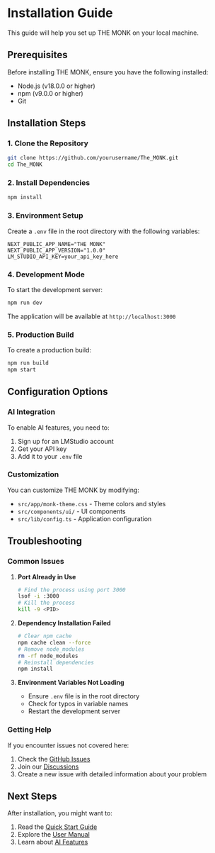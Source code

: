 # Installation Guide

This guide will help you set up THE MONK on your local machine.

## Prerequisites

Before installing THE MONK, ensure you have the following installed:

- Node.js (v18.0.0 or higher)
- npm (v9.0.0 or higher)
- Git

## Installation Steps

### 1. Clone the Repository

```bash
git clone https://github.com/yourusername/The_MONK.git
cd The_MONK
```

### 2. Install Dependencies

```bash
npm install
```

### 3. Environment Setup

Create a `.env` file in the root directory with the following variables:

```env
NEXT_PUBLIC_APP_NAME="THE MONK"
NEXT_PUBLIC_APP_VERSION="1.0.0"
LM_STUDIO_API_KEY=your_api_key_here
```

### 4. Development Mode

To start the development server:

```bash
npm run dev
```

The application will be available at `http://localhost:3000`

### 5. Production Build

To create a production build:

```bash
npm run build
npm start
```

## Configuration Options

### AI Integration

To enable AI features, you need to:

1. Sign up for an LMStudio account
2. Get your API key
3. Add it to your `.env` file

### Customization

You can customize THE MONK by modifying:

- `src/app/monk-theme.css` - Theme colors and styles
- `src/components/ui/` - UI components
- `src/lib/config.ts` - Application configuration

## Troubleshooting

### Common Issues

1. **Port Already in Use**
   ```bash
   # Find the process using port 3000
   lsof -i :3000
   # Kill the process
   kill -9 <PID>
   ```

2. **Dependency Installation Failed**
   ```bash
   # Clear npm cache
   npm cache clean --force
   # Remove node_modules
   rm -rf node_modules
   # Reinstall dependencies
   npm install
   ```

3. **Environment Variables Not Loading**
   - Ensure `.env` file is in the root directory
   - Check for typos in variable names
   - Restart the development server

### Getting Help

If you encounter issues not covered here:

1. Check the [GitHub Issues](https://github.com/yourusername/The_MONK/issues)
2. Join our [Discussions](https://github.com/yourusername/The_MONK/discussions)
3. Create a new issue with detailed information about your problem

## Next Steps

After installation, you might want to:

1. Read the [Quick Start Guide](quickstart.md)
2. Explore the [User Manual](user_manual.md)
3. Learn about [AI Features](ai_features.md) 
